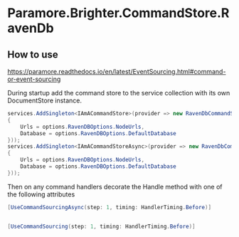 # Paramore.Brighter.CommandStore.RavenDb

## How to use

<https://paramore.readthedocs.io/en/latest/EventSourcing.html#command-or-event-sourcing>

During startup add the command store to the service collection with its own DocumentStore instance.

```csharp
services.AddSingleton<IAmACommandStore>(provider => new RavenDbCommandStore(new DocumentStore
{
    Urls = options.RavenDBOptions.NodeUrls,
    Database = options.RavenDBOptions.DefaultDatabase
}));
services.AddSingleton<IAmACommandStoreAsync>(provider => new RavenDbCommandStore(new DocumentStore
{
    Urls = options.RavenDBOptions.NodeUrls,
    Database = options.RavenDBOptions.DefaultDatabase
}));
```

Then on any command handlers decorate the Handle method with one of the following attributes

```csharp
[UseCommandSourcingAsync(step: 1, timing: HandlerTiming.Before)]


[UseCommandSourcing(step: 1, timing: HandlerTiming.Before)]
```